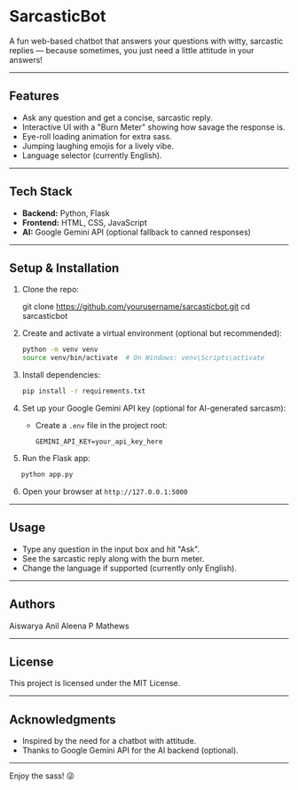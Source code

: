 # SarcasticBot

A fun web-based chatbot that answers your questions with witty, sarcastic replies — because sometimes, you just need a little attitude in your answers!

---

## Features

- Ask any question and get a concise, sarcastic reply.
- Interactive UI with a "Burn Meter" showing how savage the response is.
- Eye-roll loading animation for extra sass.
- Jumping laughing emojis for a lively vibe.
- Language selector (currently English).

---

## Tech Stack

- **Backend:** Python, Flask  
- **Frontend:** HTML, CSS, JavaScript  
- **AI:** Google Gemini API (optional fallback to canned responses)

---

## Setup & Installation

1. Clone the repo:

   
   git clone https://github.com/yourusername/sarcasticbot.git
   cd sarcasticbot


2. Create and activate a virtual environment (optional but recommended):

   ```bash
   python -m venv venv
   source venv/bin/activate  # On Windows: venv\Scripts\activate
   ```

3. Install dependencies:

   ```bash
   pip install -r requirements.txt
   ```

4. Set up your Google Gemini API key (optional for AI-generated sarcasm):

   * Create a `.env` file in the project root:

     ```
     GEMINI_API_KEY=your_api_key_here
     ```

5. Run the Flask app:

```bash
   python app.py
   ```

6. Open your browser at `http://127.0.0.1:5000`

---

## Usage

* Type any question in the input box and hit "Ask".
* See the sarcastic reply along with the burn meter.
* Change the language if supported (currently only English).

---

## Authors

Aiswarya Anil
Aleena P Mathews

---

## License

This project is licensed under the MIT License.

---

## Acknowledgments

* Inspired by the need for a chatbot with attitude.
* Thanks to Google Gemini API for the AI backend (optional).

---

Enjoy the sass! 😜

```
